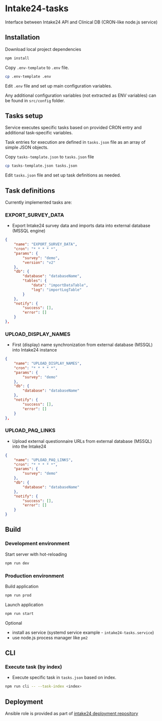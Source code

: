 # Intake24-tasks

Interface between Intake24 API and Clinical DB (CRON-like node.js service)

## Installation

Download local project dependencies

```sh
npm install
```

Copy `.env-template` to `.env` file.

```sh
cp .env-template .env
```

Edit `.env` file and set up main configuration variables.

Any additional configuration variables (not extracted as ENV variables) can be found in `src/config` folder.

## Tasks setup

Service executes specific tasks based on provided CRON entry and additional task-specific variables.

Task entries for execution are defined in `tasks.json` file as an array of simple JSON objects.

Copy `tasks-template.json` to `tasks.json` file

```sh
cp tasks-template.json tasks.json
```

Edit `tasks.json` file and set up task definitions as needed.

## Task definitions

Currently implemented tasks are:

### EXPORT_SURVEY_DATA

- Export Intake24 survey data and imports data into external database (MSSQL engine)

```json
{
    "name": "EXPORT_SURVEY_DATA",
    "cron": "* * * * *",
    "params": {
        "survey": "demo",
        "version": "v2"
    },
    "db": {
        "database": "databaseName",
        "tables": {
            "data": "importDataTable",
            "log": "importLogTable"
        }
    },
    "notify": {
        "success": [],
        "error": []
    }
},
```

### UPLOAD_DISPLAY_NAMES

- First (display) name synchronization from external database (MSSQL) into Intake24 instance

```json
{
    "name": "UPLOAD_DISPLAY_NAMES",
    "cron": "* * * * *",
    "params": {
        "survey": "demo"
    },
    "db": {
        "database": "databaseName"
    },
    "notify": {
        "success": [],
        "error": []
    }
},
```

### UPLOAD_PAQ_LINKS

- Upload external questionnaire URLs from external database (MSSQL) into the Intake24

```json
{
    "name": "UPLOAD_PAQ_LINKS",
    "cron": "* * * * *",
    "params": {
        "survey": "demo"
    },
    "db": {
        "database": "databaseName"
    },
    "notify": {
        "success": [],
        "error": []
    }
}
```

## Build

### Development environment

Start server with hot-reloading

```sh
npm run dev
```

### Production environment

Build application

```sh
npm run prod
```

Launch application

```sh
npm run start
```

Optional

- install as service (systemd service example - `intake24-tasks.service`)
- use node.js process manager like `pm2`

## CLI

### Execute task (by index)

- Execute specific task in `tasks.json` based on index.

```sh
npm run cli -- --task-index <index>
```

## Deployment

Ansible role is provided as part of [intake24 deployment repository](https://github.com/MRC-Epid-it24/deployment)
